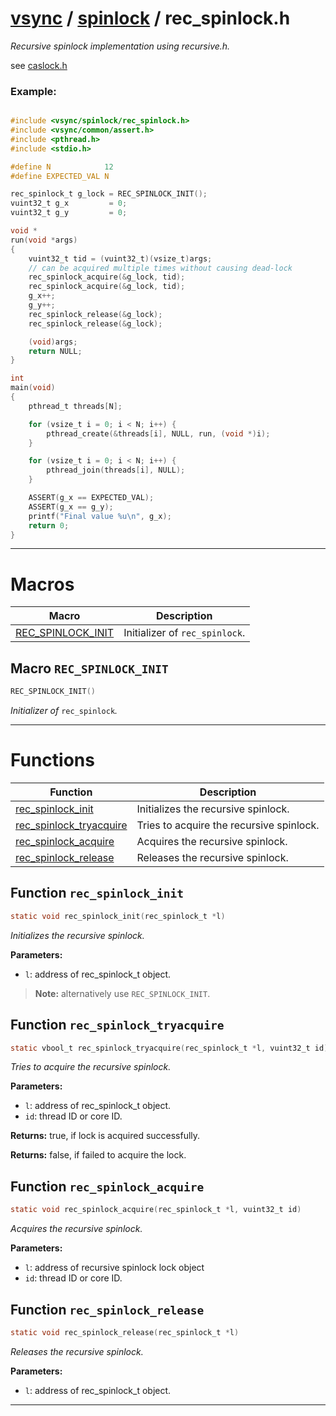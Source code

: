 #  [vsync](../README.md) / [spinlock](README.md) / rec_spinlock.h
_Recursive spinlock implementation using recursive.h._ 

see [caslock.h](caslock.h.md)


### Example:



```c

#include <vsync/spinlock/rec_spinlock.h>
#include <vsync/common/assert.h>
#include <pthread.h>
#include <stdio.h>

#define N            12
#define EXPECTED_VAL N

rec_spinlock_t g_lock = REC_SPINLOCK_INIT();
vuint32_t g_x         = 0;
vuint32_t g_y         = 0;

void *
run(void *args)
{
    vuint32_t tid = (vuint32_t)(vsize_t)args;
    // can be acquired multiple times without causing dead-lock
    rec_spinlock_acquire(&g_lock, tid);
    rec_spinlock_acquire(&g_lock, tid);
    g_x++;
    g_y++;
    rec_spinlock_release(&g_lock);
    rec_spinlock_release(&g_lock);

    (void)args;
    return NULL;
}

int
main(void)
{
    pthread_t threads[N];

    for (vsize_t i = 0; i < N; i++) {
        pthread_create(&threads[i], NULL, run, (void *)i);
    }

    for (vsize_t i = 0; i < N; i++) {
        pthread_join(threads[i], NULL);
    }

    ASSERT(g_x == EXPECTED_VAL);
    ASSERT(g_x == g_y);
    printf("Final value %u\n", g_x);
    return 0;
}
```

 

---
# Macros 

| Macro | Description |
|---|---|
| [REC_SPINLOCK_INIT](rec_spinlock.h.md#macro-rec_spinlock_init) | Initializer of `rec_spinlock`.  |

##  Macro `REC_SPINLOCK_INIT`

```c
REC_SPINLOCK_INIT()
```

 
_Initializer of_ `rec_spinlock`_._ 



---
# Functions 

| Function | Description |
|---|---|
| [rec_spinlock_init](rec_spinlock.h.md#function-rec_spinlock_init) | Initializes the recursive spinlock.  |
| [rec_spinlock_tryacquire](rec_spinlock.h.md#function-rec_spinlock_tryacquire) | Tries to acquire the recursive spinlock.  |
| [rec_spinlock_acquire](rec_spinlock.h.md#function-rec_spinlock_acquire) | Acquires the recursive spinlock.  |
| [rec_spinlock_release](rec_spinlock.h.md#function-rec_spinlock_release) | Releases the recursive spinlock.  |

##  Function `rec_spinlock_init`

```c
static void rec_spinlock_init(rec_spinlock_t *l)
``` 
_Initializes the recursive spinlock._ 




**Parameters:**

- `l`: address of rec_spinlock_t object.


> **Note:** alternatively use `REC_SPINLOCK_INIT`. 


##  Function `rec_spinlock_tryacquire`

```c
static vbool_t rec_spinlock_tryacquire(rec_spinlock_t *l, vuint32_t id)
``` 
_Tries to acquire the recursive spinlock._ 




**Parameters:**

- `l`: address of rec_spinlock_t object. 
- `id`: thread ID or core ID. 


**Returns:** true, if lock is acquired successfully. 

**Returns:** false, if failed to acquire the lock. 



##  Function `rec_spinlock_acquire`

```c
static void rec_spinlock_acquire(rec_spinlock_t *l, vuint32_t id)
``` 
_Acquires the recursive spinlock._ 




**Parameters:**

- `l`: address of recursive spinlock lock object 
- `id`: thread ID or core ID. 




##  Function `rec_spinlock_release`

```c
static void rec_spinlock_release(rec_spinlock_t *l)
``` 
_Releases the recursive spinlock._ 




**Parameters:**

- `l`: address of rec_spinlock_t object. 





---

